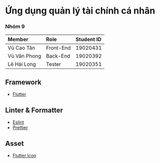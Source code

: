 # Ứng dụng quản lý tài chính cá nhân
### Nhóm 9
| Member | Role     | Student ID               |
| :-------- | :------- | :------------------------- |
| Vũ Cao Tân | Front-End | 19020431 |
| Vũ Văn Phong| Back-End | 19020392 |
| Lê Hải Long | Tester | 19020351 |

## Framework
 - [Flutter](https://flutter.dev/)

## Linter & Formatter
 - [Eslint](https://eslint.org/)
 - [Prettier](https://prettier.io/)
## Asset
 - [Flutter Icon](https://pub.dev/packages/flutter_icons)
